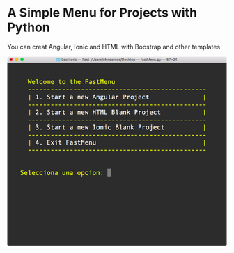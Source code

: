 # A Simple Menu for Projects with Python
You can creat Angular, Ionic and HTML with Boostrap and other templates

![alt text](https://raw.githubusercontent.com/alexsan134/Projects-Menu-Py/master/Images/MainMenu.png)
